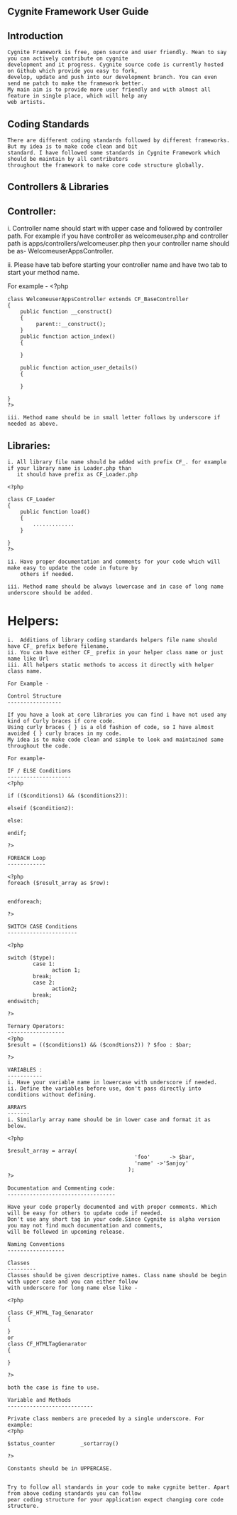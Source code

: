   Cygnite Framework User Guide
  -------------------------------------

   Introduction
   ------------
    Cygnite Framework is free, open source and user friendly. Mean to say you can actively contribute on cygnite 
    development and it progress. Cygnite source code is currently hosted on Github which provide you easy to fork,
    develop, update and push into our development branch. You can even send me patch to make the framework better.
    My main aim is to provide more user friendly and with almost all feature in single place, which will help any
    web artists.


   Coding Standards
   ---------------------
    There are different coding standards followed by different frameworks. But my idea is to make code clean and bit 
    standard. I have followed some standards in Cygnite Framework which should be maintain by all contributors 
    throughout the framework to make core code structure globally.

   Controllers & Libraries
   -----------------------

   Controller:
   -----------

   i. Controller name should start with upper case and followed by controller path. For example if you have controller 
      as welcomeuser.php and controller path is apps/controllers/welcomeuser.php then your controller name should be
      as- WelcomeuserAppsController.

  ii. Please have tab before starting your controller name and have two tab to start your method name.

  For example -
    <?php

    class WelcomeuserAppsController extends CF_BaseController
    {
        public function __construct()
        {
             parent::__construct();
        }
        public function action_index()
        {

        }

        public function action_user_details()
        {

        }

    }
    ?>
    
    iii. Method name should be in small letter follows by underscore if needed as above.


   Libraries:
   ----------
    i. All library file name should be added with prefix CF_. for example if your library name is Loader.php than 
       it should have prefix as CF_Loader.php

    <?php

    class CF_Loader
    {
        public function load()
        {
            .............
        }

    }
    ?>
    
    ii. Have proper documentation and comments for your code which will make easy to update the code in future by 
        others if needed.
        
    iii. Method name should be always lowercase and in case of long name underscore should be added.


   Helpers:
   ========
    i.  Additions of library coding standards helpers file name should have CF_ prefix before filename.
    ii. You can have either CF_ prefix in your helper class name or just name like Url
    iii. All helpers static methods to access it directly with helper class name.

    For Example -
  <?php
  
    class Url
    {
        public static function redirect_to()
        {

        }
   }
   ?>
   
    Control Structure
    -----------------
    
    If you have a look at core libraries you can find i have not used any kind of Curly braces if core code. 
    Using curly braces { } is a old fashion of code, so I have almost avoided { } curly braces in my code. 
    My idea is to make code clean and simple to look and maintained same throughout the code.

    For example-

    IF / ELSE Conditions
    --------------------
    <?php
    
    if (($conditions1) && ($conditions2)):

    elseif ($condition2):

    else:

    endif;

    ?>
    
    FOREACH Loop
    ------------
  
    <?php
    foreach ($result_array as $row):


    endforeach;
    
    ?>

    SWITCH CASE Conditions
    ----------------------

    <?php
    
    switch ($type):
            case 1:
                  action 1;
            break;
            case 2:
                  action2;
            break;
    endswitch;
    
    ?>
    
    Ternary Operators:
    ------------------
    <?php
    $result = (($conditions1) && ($condtions2)) ? $foo : $bar;
    
    ?>

    VARIABLES :
    -----------
    i. Have your variable name in lowercase with underscore if needed.
    ii. Define the variables before use, don't pass directly into conditions without defining.

    ARRAYS
    -------
    i. Similarly array name should be in lower case and format it as below.

    <?php 
    
    $result_array = array(
                                            'foo'      -> $bar,
                                            'name' ->'Sanjoy'
                                          );
    ?>                                      

    Documentation and Commenting code:
    ----------------------------------
    
    Have your code properly documented and with proper comments. Which will be easy for others to update code if needed.
    Don't use any short tag in your code.Since Cygnite is alpha version you may not find much documentation and comments,
    will be followed in upcoming release.

    Naming Conventions
    ------------------

    Classes
    ---------
    Classes should be given descriptive names. Class name should be begin with upper case and you can either follow
    with underscore for long name else like -
    
    <?php
    
    class CF_HTML_Tag_Genarator
    {

    }
    or
    class CF_HTMLTagGenarator
    {

    }
    
    ?>
    
    both the case is fine to use.

    Variable and Methods
    ---------------------------

    Private class members are preceded by a single underscore. For example:
    <?php
    
    $status_counter        _sortarray()
    
    ?>

    Constants should be in UPPERCASE.


    Try to follow all standards in your code to make cygnite better. Apart from above coding standards you can follow
    pear coding structure for your application expect changing core code structure.
    
    
    
